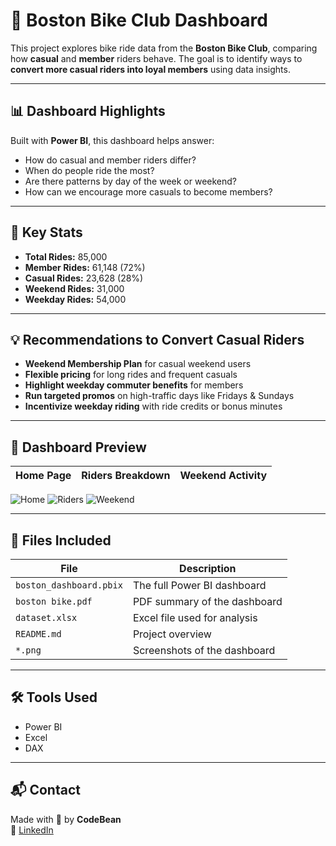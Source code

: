 # 🚴 Boston Bike Club Dashboard

This project explores bike ride data from the **Boston Bike Club**, comparing how **casual** and **member** riders behave. The goal is to identify ways to **convert more casual riders into loyal members** using data insights.

---

## 📊 Dashboard Highlights

Built with **Power BI**, this dashboard helps answer:

- How do casual and member riders differ?
- When do people ride the most?
- Are there patterns by day of the week or weekend?
- How can we encourage more casuals to become members?

---

## 📌 Key Stats

- **Total Rides:** 85,000  
- **Member Rides:** 61,148 (72%)  
- **Casual Rides:** 23,628 (28%)  
- **Weekend Rides:** 31,000  
- **Weekday Rides:** 54,000  

---

## 💡 Recommendations to Convert Casual Riders

- **Weekend Membership Plan** for casual weekend users  
- **Flexible pricing** for long rides and frequent casuals  
- **Highlight weekday commuter benefits** for members  
- **Run targeted promos** on high-traffic days like Fridays & Sundays  
- **Incentivize weekday riding** with ride credits or bonus minutes  

---

## 📸 Dashboard Preview

| Home Page | Riders Breakdown | Weekend Activity |
|-----------|------------------|------------------|
![Home](home.png)
![Riders](riders.png)
![Weekend](weekend.png)


---

## 📁 Files Included

| File | Description |
|------|-------------|
| `boston_dashboard.pbix` | The full Power BI dashboard |
| `boston bike.pdf` | PDF summary of the dashboard |
| `dataset.xlsx` | Excel file used for analysis |
| `README.md` | Project overview |
| `*.png` | Screenshots of the dashboard |

---

## 🛠 Tools Used

- Power BI
- Excel
- DAX


---

## 📬 Contact

Made with 🚴 by **CodeBean**  
🔗 [LinkedIn](https://www.linkedin.com/in/codebean1474)

